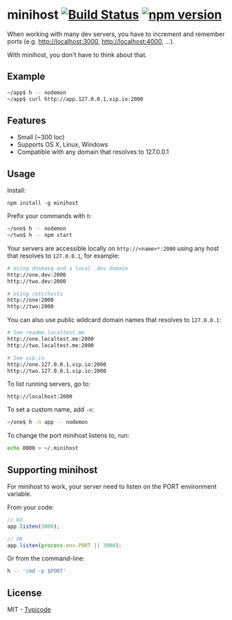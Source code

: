 # minihost [![Build Status](https://travis-ci.org/typicode/minihost.svg?branch=master)](https://travis-ci.org/typicode/minihost) [![npm version](https://badge.fury.io/js/minihost.svg)](http://badge.fury.io/js/minihost)

When working with many dev servers, you have to increment and remember ports (e.g. [http://localhost:3000](), [http://localhost:4000](), ...).

With minihost, you don't have to think about that.

## Example

```bash
~/app$ h -- nodemon
~/app$ curl http://app.127.0.0.1.xip.io:2000
```

## Features

* Small (~300 loc)
* Supports OS X, Linux, Windows
* Compatible with any domain that resolves to 127.0.0.1

## Usage

Install:

```
npm install -g minihost
```

Prefix your commands with `h`:

```bash
~/one$ h -- nodemon
~/two$ h -- npm start
```

Your servers are accessible locally on `http://<name>*:2000` using any host that resolves to `127.0.0.1`, for example:

```bash
# Using dnsmasq and a local .dev domain
http://one.dev:2000
http://two.dev:2000

# Using /etc/hosts
http://one:2000
http://two:2000
```

You can also use public wildcard domain names that resolves to `127.0.0.1`:

```bash
# See readme.localtest.me
http://one.localtest.me:2000
http://two.localtest.me:2000

# See xip.io
http://one.127.0.0.1.xip.io:2000
http://two.127.0.0.1.xip.io:2000
```

To list running servers, go to:

```
http://localhost:2000
```

To set a custom name, add `-n`:

```bash
~/one$ h -n app -- nodemon
```

To change the port minihost listens to, run:

```bash
echo 8000 > ~/.minihost
```

## Supporting minihost

For minihost to work, your server need to listen on the PORT environment variable.

From your code:

```javascript
// KO
app.listen(3000);

// OK
app.listen(process.env.PORT || 3000);
```

Or from the command-line:

```bash
h -- 'cmd -p $PORT'
```

## License

MIT - [Typicode](https://github.com/typicode)
